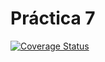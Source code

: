 # Práctica 7

[![Coverage Status](https://coveralls.io/repos/github/Ldortam/DSI_PR7_1/badge.svg?branch=main)](https://coveralls.io/github/Ldortam/DSI_PR7_1?branch=main)
